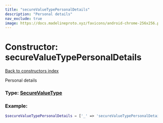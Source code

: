 ```yaml
---
title: "secureValueTypePersonalDetails"
description: "Personal details"
nav_exclude: true
image: https://docs.madelineproto.xyz/favicons/android-chrome-256x256.png
---
```

# Constructor: secureValueTypePersonalDetails  
[Back to constructors index](/API_docs/constructors/index.md)



Personal details




### Type: [SecureValueType](/API_docs/types/SecureValueType.md)


### Example:

```php
$secureValueTypePersonalDetails = ['_' => 'secureValueTypePersonalDetails'];
```  
